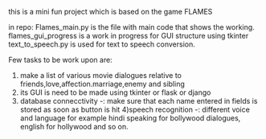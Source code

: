 this is a mini fun project which is based on the game FLAMES

in repo:
Flames_main.py is the file with main code that shows the working.
flames_gui_progress is a work in progress for GUI structure using tkinter
text_to_speech.py is used for text to speech conversion.

Few tasks to be work upon are:
1) make a list of various movie dialogues relative to friends,love,affection.marriage,enemy and sibling
2) its GUI is need to be made using tkinter or flask or django
3) database connecctivity -: make sure that each name entered in fields is stored as soon as button is hit
4)speech recognition -: different voice and language for example hindi speaking for bollywood dialogues, english for hollywood and so on.

